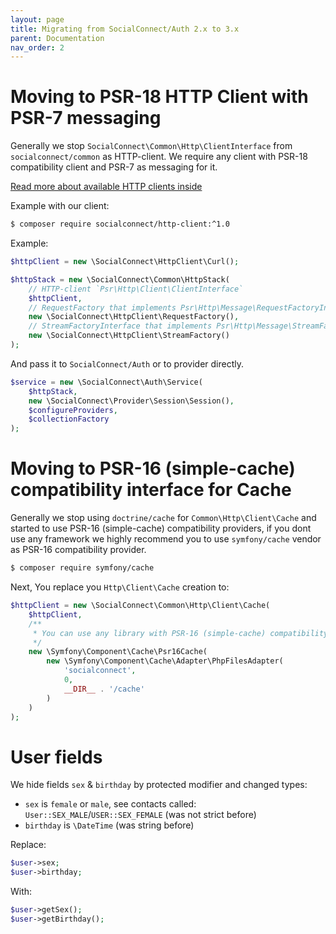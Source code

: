 ```yaml
---
layout: page
title: Migrating from SocialConnect/Auth 2.x to 3.x
parent: Documentation
nav_order: 2
---
```


# Moving to PSR-18 HTTP Client with PSR-7 messaging

Generally we stop `SocialConnect\Common\Http\ClientInterface` from `socialconnect/common` as HTTP-client. We require
any client with PSR-18 compatibility client and PSR-7 as messaging for it.

[Read more about available HTTP clients inside](https://socialconnect.lowl.io/installation.html)

Example with our client:

```sh
$ composer require socialconnect/http-client:^1.0
```

Example:

```php
$httpClient = new \SocialConnect\HttpClient\Curl();

$httpStack = new \SocialConnect\Common\HttpStack(
    // HTTP-client `Psr\Http\Client\ClientInterface`
    $httpClient,
    // RequestFactory that implements Psr\Http\Message\RequestFactoryInterface
    new \SocialConnect\HttpClient\RequestFactory(),
    // StreamFactoryInterface that implements Psr\Http\Message\StreamFactoryInterface
    new \SocialConnect\HttpClient\StreamFactory()
);
```

And pass it to `SocialConnect/Auth` or to provider directly.

```php
$service = new \SocialConnect\Auth\Service(
    $httpStack,
    new \SocialConnect\Provider\Session\Session(),
    $configureProviders,
    $collectionFactory
);
```

# Moving to PSR-16 (simple-cache) compatibility interface for Cache

Generally we stop using `doctrine/cache` for `Common\Http\Client\Cache` and started to use PSR-16 (simple-cache) compatibility providers, 
if you dont use any framework we highly recommend you to use `symfony/cache` vendor as PSR-16 compatibility provider.

```sh
$ composer require symfony/cache
```

Next, You replace you `Http\Client\Cache` creation to:

```php
$httpClient = new \SocialConnect\Common\Http\Client\Cache(
    $httpClient,
    /**
     * You can use any library with PSR-16 (simple-cache) compatibility
     */
    new \Symfony\Component\Cache\Psr16Cache(
        new \Symfony\Component\Cache\Adapter\PhpFilesAdapter(
            'socialconnect',
            0,
            __DIR__ . '/cache'
        )
    )
);
```

# User fields

We hide fields `sex` & `birthday` by protected modifier and changed types:

- `sex` is `female` or `male`, see contacts called: `User::SEX_MALE`/`USER::SEX_FEMALE` (was not strict before)
- `birthday` is `\DateTime` (was string before)

Replace:

```php
$user->sex;
$user->birthday;
```

With:

```php
$user->getSex();
$user->getBirthday();
```

